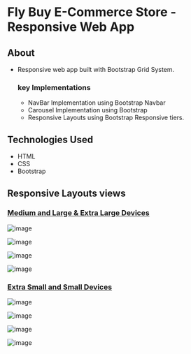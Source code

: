 # Fly Buy E-Commerce Store - Responsive Web App

## About
* Responsive web app built with Bootstrap Grid System.

    ### key Implementations
    * NavBar Implementation using Bootstrap Navbar
    * Carousel Implementation using Bootstrap
    * Responsive Layouts using Bootstrap Responsive tiers.


## Technologies Used
* HTML
* CSS
* Bootstrap

## Responsive Layouts views
 ###  <ins>Medium and Large & Extra Large Devices</ins>
 ![image](https://user-images.githubusercontent.com/86845154/199164456-9b5f99a7-ceae-4f93-8824-de51c8c65199.png)
 
 ![image](https://user-images.githubusercontent.com/86845154/199164532-8776bdd9-6678-4847-8005-cd6620ccd36b.png)
 
 ![image](https://user-images.githubusercontent.com/86845154/199164649-597d58d5-833b-47c3-945b-034646e4fa83.png)
 
 ![image](https://user-images.githubusercontent.com/86845154/199164730-66e0a131-4cd5-4671-89d1-629aa87d5135.png)

 ### <ins>Extra Small and Small Devices</ins> 
 ![image](https://user-images.githubusercontent.com/86845154/199165053-cb14ffdf-6e22-41d4-b81b-9b72e3995971.png) 
 
 ![image](https://user-images.githubusercontent.com/86845154/199165129-6b205fc1-ca18-4b93-aa7d-da7b7b090762.png)

![image](https://user-images.githubusercontent.com/86845154/199166080-8e2461de-c3f7-46fa-97ff-3b9dea0725d8.png)

![image](https://user-images.githubusercontent.com/86845154/199166136-80ec91f9-20ad-4085-aa42-76c6d4e79cc0.png)


